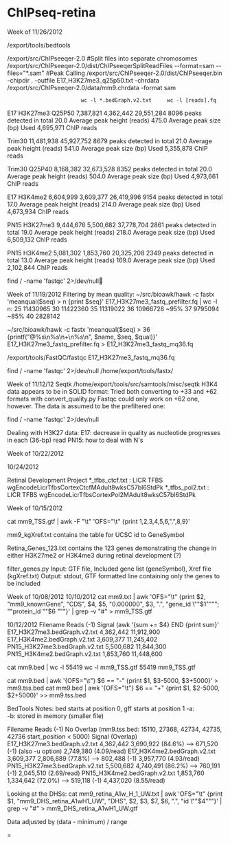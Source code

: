 ChIPseq-retina
=============
Week of 11/26/2012

/export/tools/bedtools

/export/src/ChIPseeqer-2.0
#Split files into separate chromosomes
/export/src/ChIPseeqer-2.0/dist/ChIPseeqerSplitReadFiles --format=sam --files="*.sam"
#Peak Calling
/export/src/ChIPseeqer-2.0/dist/ChIPseeqer.bin -chipdir . -outfile E17_H3K27me3_q25p50.txt -chrdata /export/src/ChIPseeqer-2.0/data/mm9.chrdata -format sam


							wc -l *.bedGraph.v2.txt		wc -l [reads].fq
E17	H3K27me3
Q25P50		7,387,821		4,362,442				29,551,284
8096 peaks detected in total
20.0 Average peak height (reads)
475.0 Average peak size (bp)
Used 4,695,971 ChIP reads

Trim30		11,481,938								45,927,752
8679 peaks detected in total
21.0 Average peak height (reads)
541.0 Average peak size (bp)
Used 5,355,878 ChIP reads

Trim30 Q25P40	8,168,382							32,673,528
8352 peaks detected in total
20.0 Average peak height (reads)
504.0 Average peak size (bp)
Used 4,973,661 ChIP reads

E17	H3K4me2	6,604,999	3,609,377				26,419,996
9154 peaks detected in total
17.0 Average peak height (reads)
214.0 Average peak size (bp)
Used 4,673,934 ChIP reads

PN15 H3K27me3	9,444,676	5,500,682				37,778,704
2861 peaks detected in total
19.0 Average peak height (reads)
218.0 Average peak size (bp)
Used 6,509,132 ChIP reads

PN15 H3K4me2	5,081,302	1,853,760				20,325,208
2349 peaks detected in total
13.0 Average peak height (reads)
169.0 Average peak size (bp)
Used 2,102,844 ChIP reads

find / -name 'fastqc' 2>/dev/null




Week of 11/19/2012
Filtering by mean quality:
~/src/bioawk/hawk -c fastx 'meanqual($seq) > n {print $seq}' E17_H3K27me3_fastq_prefilter.fq | wc -l
n:
25		11430965
30		11422360
35		11319022
36		10966728	~95%
37		9795094		~85%
40		2828142

~/src/bioawk/hawk -c fastx 'meanqual($seq) > 36 {printf("@%s\n%s\n+\n%s\n", $name, $seq, $qual)}' E17_H3K27me3_fastq_prefilter.fq > E17_H3K27me3_fastq_mq36.fq

/export/tools/FastQC/fastqc E17_H3K27me3_fastq_mq36.fq

find / -name 'fastqc' 2>/dev/null
/home/export/tools/fastx/





Week of 11/12/12
Seqtk
/home/export/tools/src/samtools/misc/seqtk
H3K4 data appears to be in SOLID format:
Tried both converting to +33 and +62 formats with convert_quality.py
Fastqc could only work on +62 one, however.
The data is assumed to be the prefiltered one:

find / -name 'fastqc' 2>/dev/null

Dealing with H3K27 data:
	E17: 	decrease in quality as nucleotide progresses in each (36-bp) read
	PN15:	how to deal with N's




Week of 10/22/2012

10/24/2012

Retinal Development Project
*_tfbs_ctcf.txt			:	LICR TFBS	wgEncodeLicrTfbsCortexCtcfMAdult8wksC57bl6StdPk
*_tfbs_pol2.txt		:	LICR TFBS 	wgEncodeLicrTfbsCortexPol2MAdult8wksC57bl6StdPk







Week of 10/15/2012

cat mm9_TSS.gtf | awk -F "\t" 'OFS="\t" {print $1,$2,$3,$4,$5,$6,".",$8,$9}'

mm9_kgXref.txt contains the table for UCSC id to GeneSymbol

Retina_Genes_123.txt contains the 123 genes demonstrating the change in either H3K27me2 or H3K4me3 during retinal development (?)

filter_genes.py
	Input: GTF file, Included gene list (geneSymbol), Xref file (kgXref.txt)
	Output: stdout, GTF formatted line containing only the genes to be included




Week of 10/08/2012
10/10/2012
cat mm9.txt | awk 'OFS="\t" {print $2, "mm9_knownGene", "CDS", $4, $5, "0.000000", $3, ".", "gene_id \""$1"\"""; ""protein_id \""$6 "\""}' | grep -v "#" > mm9_TSS.gtf

10/12/2012
Filename							Reads (-1)		Signal (awk '{sum += $4} END {print sum}'
E17_H3K27me3.bedGraph.v2.txt		4,362,442		11,912,900
E17_H3K4me2.bedGraph.v2.txt		3,609,377		11,245,402
PN15_H3K27me3.bedGraph.v2.txt	5,500,682		11,844,300
PN15_H3K4me2.bedGraph.v2.txt		1,853,760		11,448,600

cat mm9.bed | wc -l
55419
wc -l mm9_TSS.gtf 
55419 mm9_TSS.gtf


cat mm9.bed | awk '{OFS="\t"} $6 == "-" {print $1, $3-5000, $3+5000}' > mm9.tss.bed
cat mm9.bed | awk '{OFS="\t"} $6 == "+" {print $1, $2-5000, $2+5000}' >> mm9.tss.bed

BedTools
Notes: bed starts at position 0, gff starts at position 1
-a:		
-b:		stored in memory (smaller file)

Filename							Reads (-1)		No Overlap (mm9.tss.bed: 15110, 27368, 42734, 42735, 42736 start_position < 5000)	Signal (Overlap)
E17_H3K27me3.bedGraph.v2.txt		4,362,442		3,690,922 (84.6%) --> 671,520 (-1) (also -u option)									2,749,380 (4.09/read)
E17_H3K4me2.bedGraph.v2.txt		3,609,377		2,806,889 (77.8%) --> 802,488 (-1)												3,957,770 (4.93/read)
PN15_H3K27me3.bedGraph.v2.txt	5,500,682		4,740,491 (86.2%) --> 760,191 (-1)												2,045,510 (2.69/read)
PN15_H3K4me2.bedGraph.v2.txt		1,853,760		1,334,642 (72.0%) --> 519,118 (-1)												4,437,020 (8.55/read)


Looking at the DHSs:
cat mm9_retina_A1w_H_1_UW.txt | awk 'OFS="\t" {print $1, "mm9_DHS_retina_A1wH1_UW", "DHS", $2, $3, $7, $6, ".", "id \""$4"\""}' | grep -v "#" > mm9_DHS_retina_A1wH1_UW.gtf

Data adjusted by (data - minimum) / range




=
